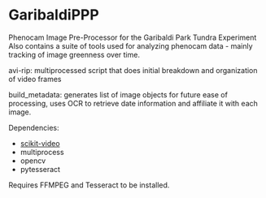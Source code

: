 # GaribaldiPPP
Phenocam Image Pre-Processor for the Garibaldi Park Tundra Experiment
Also contains a suite of tools used for analyzing phenocam data - mainly tracking of image greenness over time.

avi-rip: multiprocessed script that does initial breakdown and organization of video frames


build_metadata: generates list of image objects for future ease of processing, uses OCR to retrieve date information and affiliate it with each image.

Dependencies:
* [scikit-video](http://www.scikit-video.org/stable/io.html)
* multiprocess
* opencv
* pytesseract

Requires FFMPEG and Tesseract to be installed.
